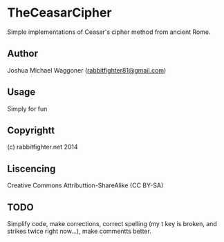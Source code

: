 TheCeasarCipher
===============

Simple implementations of Ceasar's cipher method from ancient Rome. 

Author
------
Joshua Michael Waggoner (rabbitfighter81@gmail.com)

Usage
-----
Simply for fun

Copyrightt
----------
(c) rabbitfighter.net 2014

Liscencing
----------
Creative Commons Attributtion-ShareAlike (CC BY-SA)

TODO
----
Simplify code, make corrections, correct spelling (my t key is broken, and strikes twice right now...), make commentts better.
